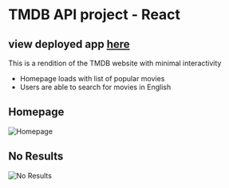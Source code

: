 # TMDB API project - React

## view deployed app [here](https://tmdb-api-project-react.vercel.app/)

This is a rendition of the TMDB website with minimal interactivity

- Homepage loads with list of popular movies
- Users are able to search for movies in English

## Homepage

![Homepage](/tmdb_api_project_react/src/images/tmdb_react_1.gif)

## No Results

![No Results](/tmdb_api_project_react/src/images/tmdb_react_error.gif)
